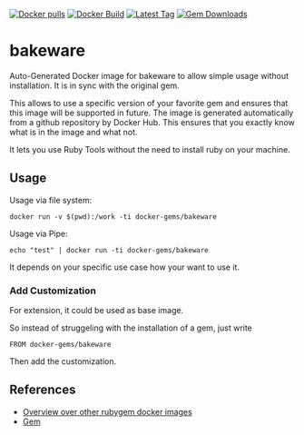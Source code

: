 [![Docker pulls](https://img.shields.io/docker/pulls/rubygem/bakeware.svg)](https://hub.docker.com/r/rubygem/bakeware/)
[![Docker Build](https://img.shields.io/docker/automated/rubygem/bakeware.svg)](https://hub.docker.com/r/rubygem/bakeware/)
[![Latest Tag](https://img.shields.io/github/tag/docker-rubygem/bakeware.svg)](https://hub.docker.com/r/rubygem/bakeware/)
[![Gem Downloads](https://img.shields.io/gem/dt/bakeware.svg)](https://rubygems.org/gems/bakeware/)
# bakeware

Auto-Generated Docker image for bakeware to allow simple usage without installation.
It is in sync with the original gem.

This allows to use a specific version of your favorite gem and ensures that this image will be supported in future.
The image is generated automatically from a github repository by Docker Hub.
This ensures that you exactly know what is in the image and what not.

It lets you use Ruby Tools without the need to install ruby on your machine.

## Usage

Usage via file system:

`docker run -v $(pwd):/work -ti docker-gems/bakeware`

Usage via Pipe:

`echo "test" | docker run -ti docker-gems/bakeware`

It depends on your specific use case how your want to use it.

### Add Customization

For extension, it could be used as base image.

So instead of struggeling with the installation of a gem, just write

`FROM docker-gems/bakeware`

Then add the customization.

## References

 - [Overview over other rubygem docker images](https://github.com/thinkbot/docker-rubygem)
 - [Gem](https://rubygems.org/gems/bakeware/)
